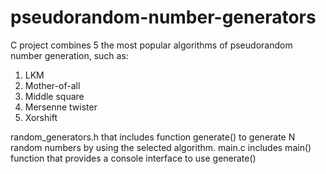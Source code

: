 # pseudorandom-number-generators

C project combines 5 the most popular algorithms of pseudorandom number generation, such as:

1. LKM
2. Mother-of-all
3. Middle square
4. Mersenne twister
5. Xorshift

random_generators.h that includes function generate() to generate N random numbers by using the selected algorithm.
main.c includes main() function that provides a console interface to use generate()
